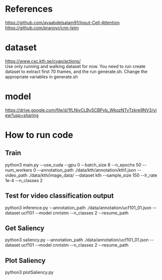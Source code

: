 # References 
https://github.com/ayaabdelsalam91/Input-Cell-Attention       
https://github.com/pranoyr/cnn-lstm     

# dataset
https://www.csc.kth.se/cvap/actions/     
Use only running and walking dataset for now.
You need to run create dataset to extract first 70 frames, and the run generate.sh. Change the appropriate variables in generate.sh

# model
https://drive.google.com/file/d/1fLNivCLBySCBPyb_WkozNTvTzkre9NV3/view?usp=sharing
# How to run code 
## Train

python3 main.py --use_cuda --gpu 0 --batch_size 8 --n_epochs 50 --num_workers 0  --annotation_path ./data/kth/annotation/kth1.json --video_path ./data/kth/image_data/  --dataset kth --sample_size 150 --lr_rate 1e-4 --n_classes 2

## Test for video classification output 
python3 inference.py  --annotation_path ./data/annotation/ucf101_01.json  --dataset ucf101 --model cnnlstm --n_classes 2 --resume_path <model path>
    
## Get Saliency
python3 saliency.py  --annotation_path ./data/annotation/ucf101_01.json  --dataset ucf101 --model cnnlstm --n_classes 2 --resume_path <model path>
    
## Plot Saliency 
python3 plotSaliency.py




